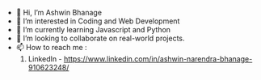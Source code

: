 - 👋 Hi, I’m Ashwin Bhanage
- 👀 I’m interested in Coding and Web Development
- 🌱 I’m currently learning Javascript and Python
- 💞️ I’m looking to collaborate on real-world projects.
- 📫 How to reach me :
  1. LinkedIn - https://www.linkedin.com/in/ashwin-narendra-bhanage-910623248/
<!---
Ashwinbh-28/Ashwinbh-28 is a ✨ special ✨ repository because its `README.md` (this file) appears on your GitHub profile.
You can click the Preview link to take a look at your changes.
--->
